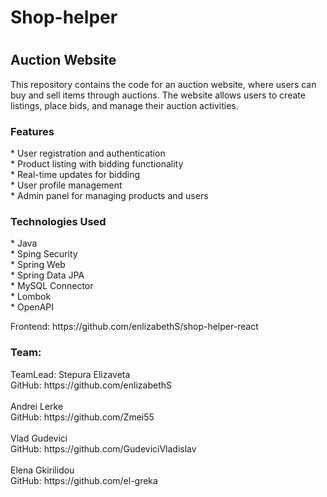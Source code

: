 <h1>Shop-helper<h1>

<h2>Auction Website</h2>

<p>
This repository contains the code for an auction website, where users can buy and sell items through auctions. 
The website allows users to create listings, place bids, and manage their auction activities.</p>

<h3>Features</h3>

<p>
* User registration and authentication <br>
* Product listing with bidding functionality <br>
* Real-time updates for bidding <br>
* User profile management <br>
* Admin panel for managing products and users <br>
</p>

<h3>Technologies Used</h3>

<p>
* Java <br>
* Sping Security  <br>
* Spring Web <br>
* Spring Data JPA <br>
* MySQL Connector <br>
* Lombok <br>
* OpenAPI <br>
</p>

<p>Frontend: https://github.com/enlizabethS/shop-helper-react</p>

<h3>Team:</h3>

<p>
TeamLead: Stepura Elizaveta <br> 
  GitHub: https://github.com/enlizabethS  <br> <br>
Andrei Lerke <br> 
  GitHub: https://github.com/Zmei55 <br> <br>
Vlad Gudevici <br> 
  GitHub: https://github.com/GudeviciVladislav <br> <br>
Elena Gkirilidou  <br> 
  GitHub: https://github.com/el-greka<br> <br>

</p>
